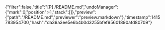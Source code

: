 {"filter":false,"title":"[P] /README.md","undoManager":{"mark":0,"position":-1,"stack":[]},"preview":{"path":"/README.md","previewer":"preview.markdown"},"timestamp":1415783954700,"hash":"da39a3ee5e6b4b0d3255bfef95601890afd80709"}